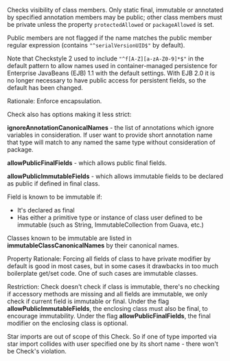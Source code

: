 Checks visibility of class members. Only static final, immutable or
annotated by specified annotation members may be public; other class
members must be private unless the property `protectedAllowed` or
`packageAllowed` is set.

Public members are not flagged if the name matches the public member
regular expression (contains `"^serialVersionUID$"` by default).

Note that Checkstyle 2 used to include `"^f[A-Z][a-zA-Z0-9]*$"` in the
default pattern to allow names used in container-managed persistence for
Enterprise JavaBeans (EJB) 1.1 with the default settings. With EJB 2.0
it is no longer necessary to have public access for persistent fields,
so the default has been changed.

Rationale: Enforce encapsulation.

Check also has options making it less strict:

**ignoreAnnotationCanonicalNames** - the list of annotations which
ignore variables in consideration. If user want to provide short
annotation name that type will match to any named the same type without
consideration of package.

**allowPublicFinalFields** - which allows public final fields.

**allowPublicImmutableFields** - which allows immutable fields to be
declared as public if defined in final class.

Field is known to be immutable if:

- It's declared as final
- Has either a primitive type or instance of class user defined to be
  immutable (such as String, ImmutableCollection from Guava, etc.)

Classes known to be immutable are listed in
**immutableClassCanonicalNames** by their canonical names.

Property Rationale: Forcing all fields of class to have private modifier
by default is good in most cases, but in some cases it drawbacks in too
much boilerplate get/set code. One of such cases are immutable classes.

Restriction: Check doesn't check if class is immutable, there's no
checking if accessory methods are missing and all fields are immutable,
we only check if current field is immutable or final. Under the flag
**allowPublicImmutableFields**, the enclosing class must also be final,
to encourage immutability. Under the flag **allowPublicFinalFields**,
the final modifier on the enclosing class is optional.

Star imports are out of scope of this Check. So if one of type imported
via star import collides with user specified one by its short name -
there won't be Check's violation.
